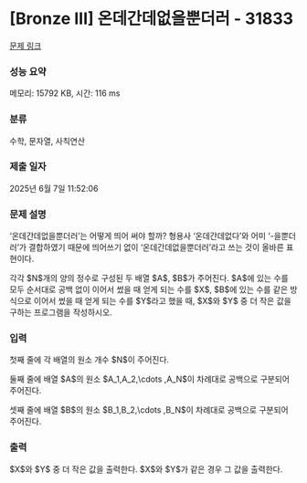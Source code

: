 # [Bronze III] 온데간데없을뿐더러 - 31833 

[문제 링크](https://www.acmicpc.net/problem/31833) 

### 성능 요약

메모리: 15792 KB, 시간: 116 ms

### 분류

수학, 문자열, 사칙연산

### 제출 일자

2025년 6월 7일 11:52:06

### 문제 설명

<p>‘온데간데없을뿐더러’는 어떻게 띄어 써야 할까? 형용사 ‘온데간데없다’와 어미 ‘-을뿐더러’가 결합하였기 때문에 띄어쓰기 없이 ‘온데간데없을뿐더러’라고 쓰는 것이 올바른 표현이다.</p>

<p>각각 $N$개의 양의 정수로 구성된 두 배열 $A$, $B$가 주어진다. $A$에 있는 수를 모두 순서대로 공백 없이 이어서 썼을 때 얻게 되는 수를 $X$, $B$에 있는 수를 같은 방식으로 이어서 썼을 때 얻게 되는 수를 $Y$라고 했을 때, $X$와 $Y$ 중 더 작은 값을 구하는 프로그램을 작성하시오.</p>

### 입력 

 <p>첫째 줄에 각 배열의 원소 개수 $N$이 주어진다.</p>

<p>둘째 줄에 배열 $A$의 원소 $A_1,A_2,\cdots ,A_N$이 차례대로 공백으로 구분되어 주어진다.</p>

<p>셋째 줄에 배열 $B$의 원소 $B_1,B_2,\cdots ,B_N$이 차례대로 공백으로 구분되어 주어진다.</p>

### 출력 

 <p>$X$와 $Y$ 중 더 작은 값을 출력한다. $X$와 $Y$가 같은 경우 그 값을 출력한다.</p>

